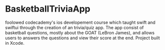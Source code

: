 # BasketballTriviaApp
foolowed codecademy's ios developement course which taught swift and swiftui through the creation of an trivia/quiz app. The app consist of basketball questions, mostly about the GOAT (LeBron James), and allows users to answers the questions and view their score at the end. Project built in Xcode.
